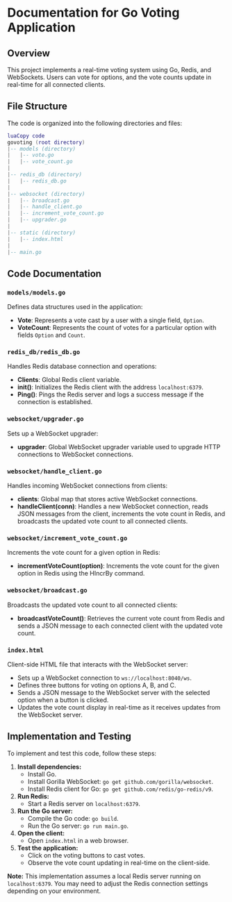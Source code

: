 # Documentation for Go Voting Application

## Overview

This project implements a real-time voting system using Go, Redis, and WebSockets. Users can vote for options, and the vote counts update in real-time for all connected clients.

## File Structure

The code is organized into the following directories and files:

```lua
luaCopy code
govoting (root directory)
|-- models (directory)
|   |-- vote.go
|   |-- vote_count.go
|
|-- redis_db (directory)
|   |-- redis_db.go
|
|-- websocket (directory)
|   |-- broadcast.go
|   |-- handle_client.go
|   |-- increment_vote_count.go
|   |-- upgrader.go
|
|-- static (directory)
|   |-- index.html
|
|-- main.go

```

## Code Documentation

### `models/models.go`

Defines data structures used in the application:

- **Vote**: Represents a vote cast by a user with a single field, `Option`.
- **VoteCount**: Represents the count of votes for a particular option with fields `Option` and `Count`.

### `redis_db/redis_db.go`

Handles Redis database connection and operations:

- **Clients**: Global Redis client variable.
- **init()**: Initializes the Redis client with the address `localhost:6379`.
- **Ping()**: Pings the Redis server and logs a success message if the connection is established.

### `websocket/upgrader.go`

Sets up a WebSocket upgrader:

- **upgrader**: Global WebSocket upgrader variable used to upgrade HTTP connections to WebSocket connections.

### `websocket/handle_client.go`

Handles incoming WebSocket connections from clients:

- **clients**: Global map that stores active WebSocket connections.
- **handleClient(conn)**: Handles a new WebSocket connection, reads JSON messages from the client, increments the vote count in Redis, and broadcasts the updated vote count to all connected clients.

### `websocket/increment_vote_count.go`

Increments the vote count for a given option in Redis:

- **incrementVoteCount(option)**: Increments the vote count for the given option in Redis using the HIncrBy command.

### `websocket/broadcast.go`

Broadcasts the updated vote count to all connected clients:

- **broadcastVoteCount()**: Retrieves the current vote count from Redis and sends a JSON message to each connected client with the updated vote count.

### `index.html`

Client-side HTML file that interacts with the WebSocket server:

- Sets up a WebSocket connection to `ws://localhost:8040/ws`.
- Defines three buttons for voting on options A, B, and C.
- Sends a JSON message to the WebSocket server with the selected option when a button is clicked.
- Updates the vote count display in real-time as it receives updates from the WebSocket server.

## Implementation and Testing

To implement and test this code, follow these steps:

1. **Install dependencies:**
    - Install Go.
    - Install Gorilla WebSocket: `go get github.com/gorilla/websocket`.
    - Install Redis client for Go: `go get github.com/redis/go-redis/v9`.
2. **Run Redis:**
    - Start a Redis server on `localhost:6379`.
3. **Run the Go server:**
    - Compile the Go code: `go build`.
    - Run the Go server: `go run main.go`.
4. **Open the client:**
    - Open `index.html` in a web browser.
5. **Test the application:**
    - Click on the voting buttons to cast votes.
    - Observe the vote count updating in real-time on the client-side.

**Note:** This implementation assumes a local Redis server running on `localhost:6379`. You may need to adjust the Redis connection settings depending on your environment.
